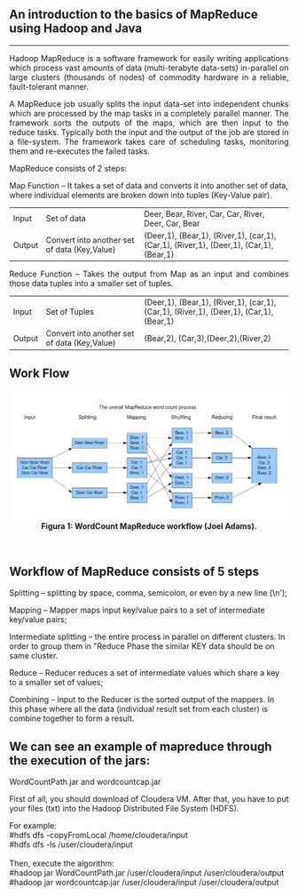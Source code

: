 
## An introduction to the basics of MapReduce using Hadoop and Java
___

<p align="justify">
Hadoop MapReduce is a software framework for easily writing applications which process vast amounts of data (multi-terabyte data-sets) in-parallel on large clusters (thousands of nodes) of commodity hardware in a reliable, fault-tolerant manner.
</p>
<p align="justify">
A MapReduce job usually splits the input data-set into independent chunks which are processed by the map tasks in a completely parallel manner. The framework sorts the outputs of the maps, which are then input to the reduce tasks. Typically both the input and the output of the job are stored in a file-system. The framework takes care of scheduling tasks, monitoring them and re-executes the failed tasks.
</p>
<p align="justify">
MapReduce consists of 2 steps:

Map Function – It takes a set of data and converts it into another set of data, where individual elements are broken down into tuples (Key-Value pair).


<table style="width:100%">
  <tr>
    <td>Input</td>
    <td>Set of data</td> 
    <td>Deer, Bear, River, Car, Car, River, Deer, Car, Bear</td>
  </tr>
  <tr>
    <td>Output</td>
    <td>Convert into another set of data
        (Key,Value)</td> 
    <td>(Deer,1), (Bear,1), (River,1), (car,1), (Car,1), (River,1), (Deer,1), (Car,1), (Bear,1)</td>
  </tr>
</table>
</p>

<p align="justify">
Reduce Function – Takes the output from Map as an input and combines those data tuples into a smaller set of tuples.
<table style="width:100%">
  <tr>
    <td>Input</td>
    <td>Set of Tuples</td> 
    <td>(Deer,1), (Bear,1), (River,1), (car,1), (Car,1), (River,1), (Deer,1), (Car,1), (Bear,1)</td>
  </tr>
  <tr>
    <td>Output</td>
    <td>Convert into another set of data
(Key,Value)</td> 
    <td>(Bear,2), (Car,3),(Deer,2),(River,2)</td>
  </tr>
</table>
</p>

## Work Flow

<p align="center">
  <img src="https://github.com/gilmararaujo/posbigdata/blob/master/MapReduce/images/MapReduceWordCount.png">
  <b>Figura 1: WordCount MapReduce workflow (Joel Adams).</b>
</p>

</br>

## Workflow of MapReduce consists of 5 steps

<p align="center">

Splitting – splitting by space, comma, semicolon, or even by a new line (\n');

Mapping – Mapper maps input key/value pairs to a set of intermediate key/value pairs;

Intermediate splitting – the entire process in parallel on different clusters. In order to group them in "Reduce Phase the similar KEY data should be on same cluster.

Reduce – Reducer reduces a set of intermediate values which share a key to a smaller set of values;

Combining – Input to the Reducer is the sorted output of the mappers. In this phase where all the data (individual result set from each cluster) is combine together to form a result.
</p>

## We can see an example of mapreduce through the execution of the jars:


WordCountPath.jar and wordcountcap.jar </br>
<p align="justify">
First of all, you should download of Cloudera VM. After that, you have to put your files (txt) into the Hadoop Distributed File System (HDFS).
</p>

For example: </br>
#hdfs dfs -copyFromLocal /home/cloudera/input </br>
#hdfs dfs -ls /user/cloudera/input</br></br>
Then, execute the algorithm: </br>
#hadoop jar WordCountPath.jar /user/cloudera/input /user/cloudera/output </br>
#hadoop jar wordcountcap.jar /user/cloudera/input /user/cloudera/output
</p>
